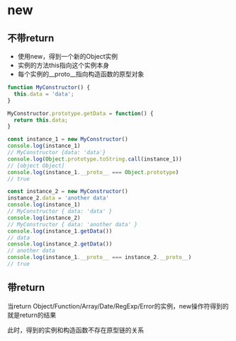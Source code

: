 # new

## 不带return

- 使用new，得到一个新的Object实例
- 实例的方法this指向这个实例本身
- 每个实例的__proto__指向构造函数的原型对象

```js
function MyConstructor() {
  this.data = 'data';
}

MyConstructor.prototype.getData = function() {
  return this.data;
}

const instance_1 = new MyConstructor()
console.log(instance_1)
// MyConstructor {data: 'data'}
console.log(Object.prototype.toString.call(instance_1))
// [object Object]
console.log(instance_1.__proto__ === Object.prototype)
// true

const instance_2 = new MyConstructor()
instance_2.data = 'another data'
console.log(instance_1)
// MyConstructor { data: 'data' }
console.log(instance_2)
// MyConstructor { data: 'another data' }
console.log(instance_1.getData())
// data
console.log(instance_2.getData())
// another data
console.log(instance_1.__proto__ === instance_2.__proto__)
// true
```

## 带return

当return Object/Function/Array/Date/RegExp/Error的实例，new操作符得到的就是return的结果

此时，得到的实例和构造函数不存在原型链的关系